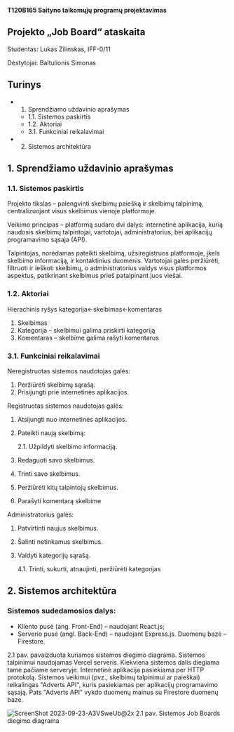 **T120B165 Saityno taikomųjų programų projektavimas**

## Projekto „Job Board“ ataskaita

Studentas: Lukas Zilinskas, IFF-0/11

Dėstytojai: Baltulionis Simonas

## Turinys

- 1. Sprendžiamo uždavinio aprašymas
   - 1.1. Sistemos paskirtis
   - 1.2. Aktoriai
   - 3.1. Funkciniai reikalavimai
- 2. Sistemos architektūra


## 1. Sprendžiamo uždavinio aprašymas

### 1.1. Sistemos paskirtis

Projekto tikslas – palengvinti skelbimų paiešką ir skelbimų talpinimą, centralizuojant
visus skelbimus vienoje platformoje.

Veikimo principas – platformą sudaro dvi dalys: internetinė aplikacija, kurią naudosis
skelbimų talpintojai, vartotojai, administratorius, bei aplikacijų programavimo sąsaja (API).

Talpintojas, norėdamas pateikti skelbimą, užsiregistruos platformoje, įkels skelbimo
informaciją, ir kontaktinius duomenis. Vartotojai galės peržiūrėti, filtruoti ir ieškoti skelbimų,
o administratorius valdys visus platformos aspektus, patikrinant skelbimus prieš patalpinant
juos viešai.

### 1.2. Aktoriai

Hierachinis ryšys kategorija<-skelbimas<-komentaras

1. Skelbimas
2. Kategorija – skelbimui galima priskirti kategoriją
3. Komentaras – skelbime galima rašyti komentarus

### 3.1. Funkciniai reikalavimai

Neregistruotas sistemos naudotojas galės:

1. Peržiūrėti skelbimų sąrašą.
2. Prisijungti prie internetinės aplikacijos.

Registruotas sistemos naudotojas galės:

1. Atsijungti nuo internetinės aplikacijos.
2. Pateikti naują skelbimą:

    2.1. Užpildyti skelbimo informaciją.
4. Redaguoti savo skelbimus.
5. Trinti savo skelbimus.
6. Peržiūrėti kitų talpintojų skelbimus.
7. Parašyti komentarą skelbime

Administratorius galės:

1. Patvirtinti naujus skelbimus.
2. Šalinti netinkamus skelbimus.
3. Valdyti kategorijų sąrašą.

    4.1. Trinti, sukurti, atnaujinti, peržiūrėti kategorijas

## 2. Sistemos architektūra


### Sistemos sudedamosios dalys:

- Kliento pusė (ang. Front-End) – naudojant React.js;
- Serverio pusė (angl. Back-End) – naudojant Express.js. Duomenų bazė – Firestore.
  
2.1 pav. pavaizduota kuriamos sistemos diegimo diagrama. Sistemos talpinimui naudojamas
Vercel serveris. Kiekviena sistemos dalis diegiama tame pačiame serveryje. Internetinė
aplikacija pasiekiama per HTTP protokolą. Sistemos veikimui (pvz., skelbimų talpinimui ar
paieškai) reikalingas "Adverts API", kuris pasiekiamas per aplikacijų programavimo sąsają.
Pats "Adverts API" vykdo duomenų mainus su Firestore duomenų baze.

![ScreenShot 2023-09-23-A3VSweUb@2x](https://github.com/CodingLukas/saitynas/assets/2143609/61490e60-71a7-40da-bcf5-5178d977ece4)
2.1 pav. Sistemos Job Boards diegimo diagrama
